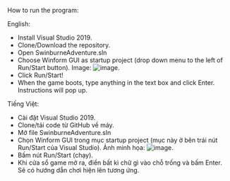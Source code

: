 How to run the program:

English:
- Install Visual Studio 2019.
- Clone/Download the repository.
- Open SwinburneAdventure.sln
- Choose Winform GUI as startup project (drop down menu to the left of Run/Start button). Image: ![image](https://user-images.githubusercontent.com/62007884/121223751-0cd5bc80-c8b2-11eb-809e-9a50af58673b.png).
- Click Run/Start!
- When the game boots, type anything in the text box and click Enter. Instructions will pop up.

Tiếng Việt:
- Cài đặt Visual Studio 2019.
- Clone/tải code từ GitHub về máy.
- Mở file SwinburneAdventure.sln
- Chọn Winform GUI trong mục startup project (mục này ở bên trái nút Run/Start của Visual Studio). Ảnh minh họa: ![image](https://user-images.githubusercontent.com/62007884/121223846-24ad4080-c8b2-11eb-9bf9-cd2cdd65ed28.png).
- Bấm nút Run/Start (chạy).
- Khi cửa sổ game mở ra, điền bất kì chữ gì vào chỗ trống và bấm Enter. Sẽ có hướng dẫn chơi hiện lên tương ứng.
